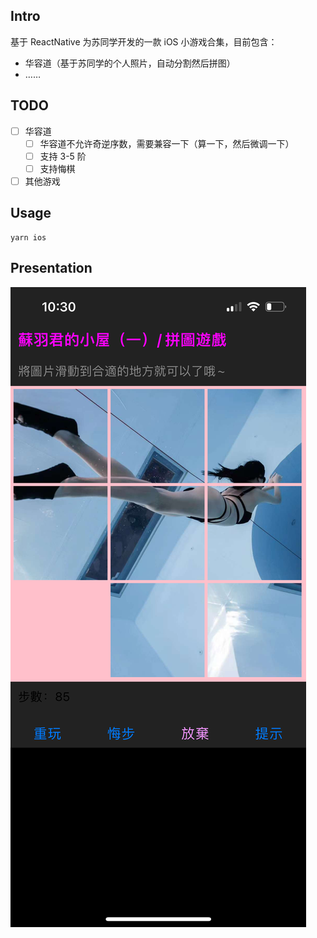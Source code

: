 ## Intro

基于 ReactNative 为苏同学开发的一款 iOS 小游戏合集，目前包含：

- 华容道（基于苏同学的个人照片，自动分割然后拼图）
- ……

## TODO

- [ ] 华容道
    - [ ] 华容道不允许奇逆序数，需要兼容一下（算一下，然后微调一下）
    - [ ] 支持 3-5 阶
    - [ ] 支持悔棋
- [ ] 其他游戏

## Usage

```shell
yarn ios
```

## Presentation

![demo.png](.imgs/demo.png)
